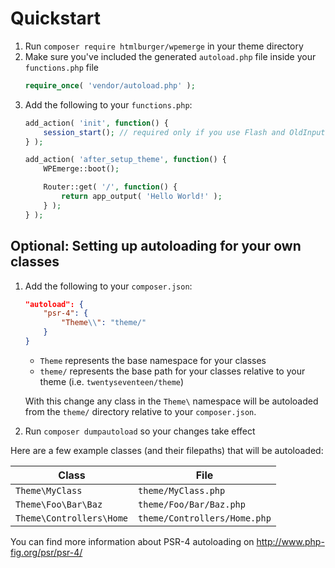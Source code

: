 # Quickstart

1. Run `composer require htmlburger/wpemerge` in your theme directory
1. Make sure you've included the generated `autoload.php` file inside your `functions.php` file
    ```php
    require_once( 'vendor/autoload.php' );
    ```
1. Add the following to your `functions.php`:
    ```php
    add_action( 'init', function() {
        session_start(); // required only if you use Flash and OldInput
    } );

    add_action( 'after_setup_theme', function() {
        WPEmerge::boot();

        Router::get( '/', function() {
            return app_output( 'Hello World!' );
        } );
    } );
    ```

## Optional: Setting up autoloading for your own classes

1. Add the following to your `composer.json`:
    ```json
    "autoload": {
        "psr-4": {
            "Theme\\": "theme/"
        }
    }
    ```
    - `Theme` represents the base namespace for your classes
    - `theme/` represents the base path for your classes relative to your theme (i.e. `twentyseventeen/theme`)

    With this change any class in the `Theme\` namespace will be autoloaded from the `theme/` directory relative to your `composer.json`.
1. Run `composer dumpautoload` so your changes take effect

Here are a few example classes (and their filepaths) that will be autoloaded:

| Class                    | File                         |
|--------------------------|------------------------------|
| `Theme\MyClass`          | `theme/MyClass.php`          |
| `Theme\Foo\Bar\Baz`      | `theme/Foo/Bar/Baz.php`      |
| `Theme\Controllers\Home` | `theme/Controllers/Home.php` |


You can find more information about PSR-4 autoloading on http://www.php-fig.org/psr/psr-4/
